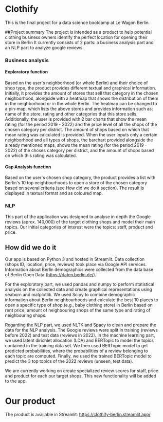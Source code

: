 # Clothify

This is the final project for a data science bootcamp at Le Wagon Berlin.

##Project summary
The project is intended as a product to help potential clothing business owners identify the perfect location for opening their store in Berlin It currently consists of 2 parts: a business analysis part and an NLP part to analyze google reviews.

### Business analysis 
#### Exploratory function
Based on the user's neighborhood (or whole Berlin) and their choice of shop type, the product provides different textual and graphical information. Initially, it provides the amount of stores that sell that category in the chosen neighborhood, alongside with a heatmap that shows the distribution of them in the neighborhood or in the whole Berlin. The heatmap can be changed to a pin-map, which lists the above stores and provides information such as: name of the store, rating and other categories that this store sells. Additionally, the user is provided with 2 bar charts that show the mean rating (for the period 2019 - 2022) and the price level of all the shops of the chosen category per district. The amount of shops based on which  that mean rating was calculated is provided. When the user inputs only a certain neighborhood and all types of shops, the barchart provided alongside the already mentioned maps, shows the mean rating (for the period 2019 - 2022) of the choses category per district, and the amount of shops based on which this rating was calculated.

#### Gap Analysis function

Based on the user's chosen shop category, the product provides a list with Berlin's 10 top neighbourhoods to open a store of the chosen category based on several criteria (see How did we do it section). The result is displayed in textual format and as coloured map.

### NLP
This part of the application was designed to analyse in depth the Google reviews (aprox. 140,000) of the target clothing shops and model their main topics. Our initial categories of interest were the topics: staff, product and price.   

## How did we do it

Our app is based on Python 3 and hosted in Streamlit. Data collection (shops ID, location, price, reviews) took place via Google API services. Information about Berlin demographics were collected from the data base of Berlin Open Data (https://daten.berlin.de/).

For the exploratory part, we used pandas and numpy to perform statistical analysis on the collected data and create graphical representations using seaborn and matplotlib. We used Scipy to combine demographic information about Berlin neighbourhoods and calculate the best 10 places to open a specific type of shop (e.g., baby clothing store) in Berlin based on rent price, amount of neighbouring shops of the same type and rating of neighbouring shops.

Regarding the NLP part, we used NLTK and Spacy to clean and prepare the data for the NLP analysis. The Google reviews were split in training (reviews before 2022) and test data (reviews in 2022). In the machine learning part, we used latent dirichlet allocation (LDA) and BERTopic to model the topics contained in the training data set. We then used BERTopic model to get predicted probabilities, where the probabilities of a review belonging to each topic are computed. Finally, we used the trained BERTopic model to predict the 3 top topics of the 2022 reviews (unseen, test data).  

We are currently working on create specialized review scores for staff, price and product for each our target shops. This new functionality will be added to the app.

# Our product
The product is available in Streamlit: https://clothify-berlin.streamlit.app/

